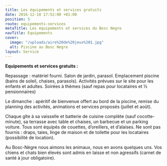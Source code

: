 ```yaml
---
title: Les équipements et services gratuits
date: 2016-12-18 17:52:00 +01:00
position: 5
route: equipements-services
metaTitle: Les équipements et services du Bosc Negre
navTitle: Equipements
cover:
  image: "/uploads/aire%20de%20jeux%201.jpg"
  alt: Piscine au Bosc Negre
layout: Service
---
```


**Equipements et services gratuits :**

Repassage : matériel fourni. Salon de jardin, parasol. Emplacement piscine (bains de soleil, chaises, parasols). Activités prévues sur le site pour les enfants et adultes. Soirées à thèmes (sauf repas pour locataires et ½ pensionnaires)

Le dimanche : apéritif de bienvenue offert au bord de la piscine, remise du planning des activités, animations et services proposés (juillet et août).

Chaque gîte à sa vaisselle et batterie de cuisine complète (sauf cocotte-minute), sa terrasse avec table et chaises, un barbecue et un parking voiture. Tous sont équipés de couettes, d’oreillers, et d’alaises. Ne sont pas fournis : draps, taies, linge de maison et de toilette pour les locataires (possibilité de location).

Au Bosc-Nègre nous aimons les animaux, nous en avons quelques uns. Vos chiens et chats bien élevés sont admis en laisse et non agressifs (carnet de santé à jour obligatoire).